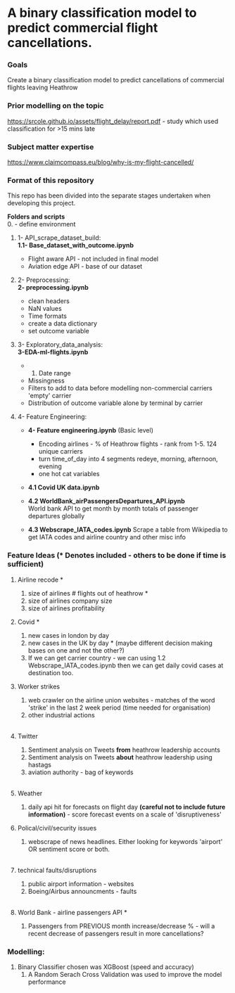 # A binary classification model to predict commercial flight cancellations.

### Goals
Create a binary classification model to predict cancellations of commercial flights leaving Heathrow

### Prior modelling on the topic
https://srcole.github.io/assets/flight_delay/report.pdf - study which used classification for >15 mins late  

### Subject matter expertise  
https://www.claimcompass.eu/blog/why-is-my-flight-cancelled/ 

### Format of this repository  
This repo has been divided into the separate stages undertaken when developing this project.  

__Folders and scripts__  
0. - define environment

1. 1- API_scrape_dataset_build:  
__1.1- Base_dataset_with_outcome.ipynb__
    - Flight aware API - not included in final model
    - Aviation edge API - base of our dataset

2. 2- Preprocessing:  
__2- preprocessing.ipynb__
    - clean headers
    - NaN values
    - Time formats
    - create a data dictionary
    - set outcome variable

3. 3- Exploratory_data_analysis:  
__3-EDA-ml-flights.ipynb__
    - 1. Date range
    - Missingness
    - Filters to add to data before modelling
        non-commercial carriers
        'empty' carrier
    - Distribution of outcome variable
        alone
        by terminal
        by carrier
4. 4- Feature Engineering:  

    - __4- Feature engineering.ipynb__ (Basic level)
        - Encoding airlines - % of Heathrow flights - rank from 1-5. 124 unique carriers
        - turn time_of_day into 4 segments redeye, morning, afternoon, evening
        - one hot cat variables  

    - __4.1 Covid UK data.ipynb__  

    - __4.2 WorldBank_airPassengersDepartures_API.ipynb__  
    World bank API to get month by month totals of passenger departures globally  

    - __4.3 Webscrape_IATA_codes.ipynb__
    Scrape a table from Wikipedia to get IATA codes and airline country and other misc info

### Feature Ideas (* Denotes included - others to be done if time is sufficient)

1. Airline recode *
    1. size of airlines # flights out of heathrow *  
    2. size of airlines company size  
    3. size of airlines profitability  
    
    
2. Covid *
    1. new cases in london by day
    2. new cases in the UK by day * (maybe different decision making bases on one and not the other?)  
    3. If we can get carrier country - we can using 1.2 Webscrape_IATA_codes.ipynb then we can get daily covid cases at destination too.
​
​
​
3. Worker strikes
    1. web crawler on the airline union websites - matches of the word 'strike' in the last 2 week period (time needed for organisation)   
    2. other industrial actions  
​
​
4. Twitter
    1. Sentiment analysis on Tweets __from__ heathrow leadership accounts  
    2. Sentiment analysis on Tweets __about__ heathrow leadership using hastags  
    3. aviation authority - bag of keywords  
​
​
5. Weather
    1. daily api hit for forecasts on flight day __(careful not to include future information)__ - score forecast events on a scale of 'disruptiveness' 
​
​
6. Polical/civil/security issues
    1. webscrape of news headlines. Either looking for keywords 'airport' OR sentiment score or both.  
​
​
7. technical faults/disruptions
    1. public airport information - websites  
    2. Boeing/Airbus announcments - faults  
​
​
8. World Bank - airline passengers API *
    1. Passengers from PREVIOUS month increase/decrease % - will a recent decrease of passengers result in more cancellations?


### Modelling:
1. Binary Classifier chosen was XGBoost (speed and accuracy)
    1. A Random Serach Cross Validation was used to improve the model performance
